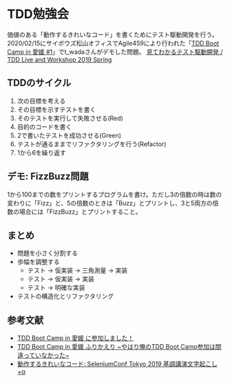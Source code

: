 # TDD勉強会

価値のある「動作するきれいなコード」を書くためにテスト駆動開発を行う。
2020/02/15にサイボウズ松山オフィスでAgile459により行われた「[TDD Boot Camp in 愛媛 #1](https://agile459.connpass.com/event/161044/)」でt_wadaさんがデモした問題。
[見てわかるテスト駆動開発 / TDD Live and Workshop 2019 Spring](https://speakerdeck.com/twada/tdd-live-and-workshop-2019-spring)

## TDDのサイクル

1. 次の目標を考える
2. その目標を示すテストを書く
3. そのテストを実行して失敗させる(Red)
4. 目的のコードを書く
5. 2で書いたテストを成功させる(Green)
6. テストが通るままでリファクタリングを行う(Refactor)
7. 1から6を繰り返す

## デモ: FizzBuzz問題

1から100までの数をプリントするプログラムを書け。ただし3の倍数の時は数の変わりに「Fizz」と、5の倍数のときは「Buzz」とプリントし、3と5両方の倍数の場合には「FizzBuzz」とプリントすること。

## まとめ

- 問題を小さく分割する
- 歩幅を調整する
  - テスト → 仮実装 → 三角測量 → 実装
  - テスト → 仮実装 → 実装
  - テスト → 明確な実装
- テストの構造化とリファクタリング

## 参考文献

- [TDD Boot Camp in 愛媛 に参加しました！](https://one-person.hatenablog.jp/entry/2020/02/27/192617)
- [TDD Boot Camp in 愛媛 ふりかえり ~やはり俺のTDD Boot Camp参加は間違っていなかった~](https://qiita.com/k2works/items/623fb84001d8c67120a6)
- [動作するきれいなコード: SeleniumConf Tokyo 2019 基調講演文字起こし+α](https://t-wada.hatenablog.jp/entry/clean-code-that-works)